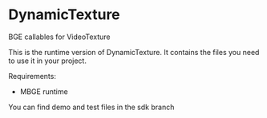 # DynamicTexture
BGE callables for VideoTexture


This is the runtime version of DynamicTexture. It contains the files you need to use it in your project.

Requirements: 
 * MBGE runtime

You can find demo and test files in the sdk branch
